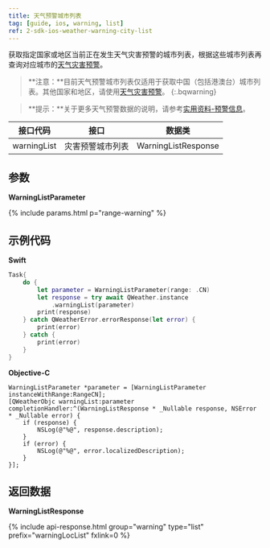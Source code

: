 ```yaml
---
title: 天气预警城市列表
tag: [guide, ios, warning, list]
ref: 2-sdk-ios-weather-warning-city-list
---
```


获取指定国家或地区当前正在发生天气灾害预警的城市列表，根据这些城市列表再查询对应城市的[天气灾害预警](/docs/ios-sdk/warning/ios-weather-warning/)。

> **注意：**目前天气预警城市列表仅适用于获取中国（包括港澳台）城市列表。其他国家和地区，请使用[天气灾害预警](/docs/ios-sdk/warning/ios-weather-warning/)。
{:.bqwarning}

> **提示：**关于更多天气预警数据的说明，请参考[实用资料-预警信息](/docs/resource/warning-info/)。

| 接口代码         | 接口             | 数据类           |
| ------------------------ | ---------------- | ---------------- |
| warningList | 灾害预警城市列表 | WarningListResponse |

## 参数

**WarningListParameter**

{% include params.html p="range-warning" %}

## 示例代码

**Swift**

```swift
Task{
    do {
        let parameter = WarningListParameter(range: .CN)
        let response = try await QWeather.instance
            .warningList(parameter)
        print(response)
    } catch QWeatherError.errorResponse(let error) {
        print(error)
    } catch {
        print(error)
    }
}
```

**Objective-C**

```objc
WarningListParameter *parameter = [WarningListParameter instanceWithRange:RangeCN];
[QWeatherObjc warningList:parameter completionHandler:^(WarningListResponse * _Nullable response, NSError * _Nullable error) {
    if (response) {
        NSLog(@"%@", response.description);
    }
    if (error) {
        NSLog(@"%@", error.localizedDescription);
    }
}];
```

## 返回数据

**WarningListResponse**

{% include api-response.html group="warning" type="list" prefix="warningLocList" fxlink=0 %}
